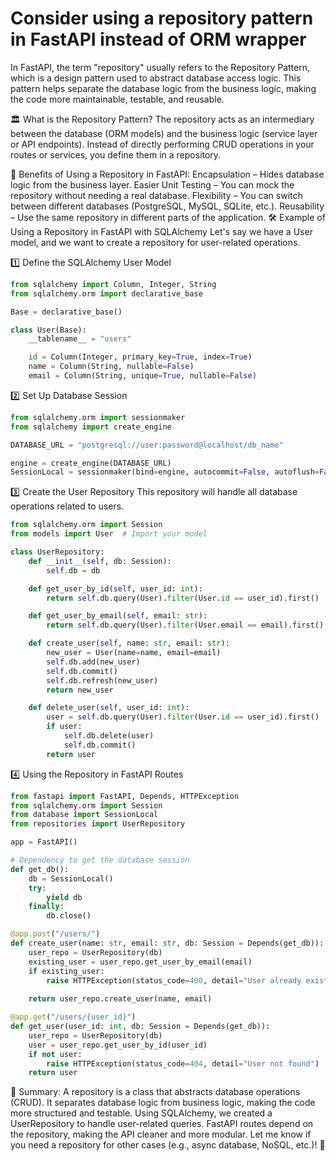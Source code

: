 # Consider using a repository pattern in FastAPI instead of ORM wrapper



In FastAPI, the term "repository" usually refers to the Repository Pattern, which is a design pattern used to abstract database access logic. This pattern helps separate the database logic from the business logic, making the code more maintainable, testable, and reusable.

🏛 What is the Repository Pattern?
The repository acts as an intermediary between the database (ORM models) and the business logic (service layer or API endpoints). Instead of directly performing CRUD operations in your routes or services, you define them in a repository.

🎯 Benefits of Using a Repository in FastAPI:
Encapsulation – Hides database logic from the business layer.
Easier Unit Testing – You can mock the repository without needing a real database.
Flexibility – You can switch between different databases (PostgreSQL, MySQL, SQLite, etc.).
Reusability – Use the same repository in different parts of the application.
🛠 Example of Using a Repository in FastAPI with SQLAlchemy
Let's say we have a User model, and we want to create a repository for user-related operations.

1️⃣ Define the SQLAlchemy User Model
```python
from sqlalchemy import Column, Integer, String
from sqlalchemy.orm import declarative_base

Base = declarative_base()

class User(Base):
    __tablename__ = "users"

    id = Column(Integer, primary_key=True, index=True)
    name = Column(String, nullable=False)
    email = Column(String, unique=True, nullable=False)
```

2️⃣ Set Up Database Session
```python
from sqlalchemy.orm import sessionmaker
from sqlalchemy import create_engine

DATABASE_URL = "postgresql://user:password@localhost/db_name"

engine = create_engine(DATABASE_URL)
SessionLocal = sessionmaker(bind=engine, autocommit=False, autoflush=False)
```

3️⃣ Create the User Repository
This repository will handle all database operations related to users.
```python
from sqlalchemy.orm import Session
from models import User  # Import your model

class UserRepository:
    def __init__(self, db: Session):
        self.db = db

    def get_user_by_id(self, user_id: int):
        return self.db.query(User).filter(User.id == user_id).first()

    def get_user_by_email(self, email: str):
        return self.db.query(User).filter(User.email == email).first()

    def create_user(self, name: str, email: str):
        new_user = User(name=name, email=email)
        self.db.add(new_user)
        self.db.commit()
        self.db.refresh(new_user)
        return new_user

    def delete_user(self, user_id: int):
        user = self.db.query(User).filter(User.id == user_id).first()
        if user:
            self.db.delete(user)
            self.db.commit()
        return user
```

4️⃣ Using the Repository in FastAPI Routes
```python
from fastapi import FastAPI, Depends, HTTPException
from sqlalchemy.orm import Session
from database import SessionLocal
from repositories import UserRepository

app = FastAPI()

# Dependency to get the database session
def get_db():
    db = SessionLocal()
    try:
        yield db
    finally:
        db.close()

@app.post("/users/")
def create_user(name: str, email: str, db: Session = Depends(get_db)):
    user_repo = UserRepository(db)
    existing_user = user_repo.get_user_by_email(email)
    if existing_user:
        raise HTTPException(status_code=400, detail="User already exists")
    
    return user_repo.create_user(name, email)

@app.get("/users/{user_id}")
def get_user(user_id: int, db: Session = Depends(get_db)):
    user_repo = UserRepository(db)
    user = user_repo.get_user_by_id(user_id)
    if not user:
        raise HTTPException(status_code=404, detail="User not found")
    return user
```

🚀 Summary:
A repository is a class that abstracts database operations (CRUD).
It separates database logic from business logic, making the code more structured and testable.
Using SQLAlchemy, we created a UserRepository to handle user-related queries.
FastAPI routes depend on the repository, making the API cleaner and more modular.
Let me know if you need a repository for other cases (e.g., async database, NoSQL, etc.)! 🚀
